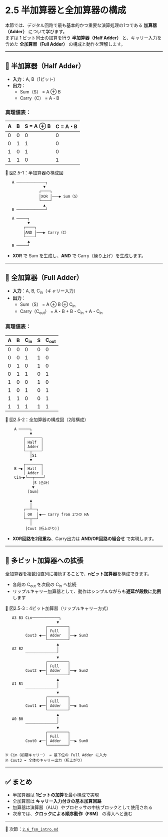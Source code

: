 # 2.5 半加算器と全加算器の構成

本節では、デジタル回路で最も基本的かつ重要な演算処理の1つである **加算器（Adder）** について学びます。  
まずは 1 ビット同士の加算を行う **半加算器（Half Adder）** と、キャリー入力を含めた **全加算器（Full Adder）** の構成と動作を理解します。

---

## 🔹 半加算器（Half Adder）

- **入力**：A, B（1ビット）
- **出力**：
  - Sum（S） = A ⊕ B
  - Carry（C） = A・B

### 真理値表：

| A | B | S = A ⊕ B | C = A・B |
|---|---|-----------|----------|
| 0 | 0 |     0     |    0     |
| 0 | 1 |     1     |    0     |
| 1 | 0 |     1     |    0     |
| 1 | 1 |     0     |    1     |

📘 図2.5-1：半加算器の構成図  

```
   A ─────────────┐
                 ▼
               ┌────┐
               │XOR │───▶ Sum（S）
               └────┘
                 ▲
   B ─────────────┘

   A ─────┐
          ▼
        ┌────┐
        │AND │───▶ Carry（C）
        └────┘
          ▲
   B ─────┘
```

- **XOR** で Sum を生成し、**AND** で Carry（繰り上げ）を生成します。

---

## 🔹 全加算器（Full Adder）

- **入力**：A, B, C<sub>in</sub>（キャリー入力）
- **出力**：
  - Sum（S） = A ⊕ B ⊕ C<sub>in</sub>
  - Carry（C<sub>out</sub>） = A・B + B・C<sub>in</sub> + A・C<sub>in</sub>

### 真理値表：

| A | B | C<sub>in</sub> | S | C<sub>out</sub> |
|---|---|----------------|---|-----------------|
| 0 | 0 | 0              | 0 | 0               |
| 0 | 0 | 1              | 1 | 0               |
| 0 | 1 | 0              | 1 | 0               |
| 0 | 1 | 1              | 0 | 1               |
| 1 | 0 | 0              | 1 | 0               |
| 1 | 0 | 1              | 0 | 1               |
| 1 | 1 | 0              | 0 | 1               |
| 1 | 1 | 1              | 1 | 1               |

📘 図2.5-2：全加算器の構成図（2段構成）  

```
    A ─────┐
           ▼
        ┌───────┐
        │ Half  │
        │ Adder │
        └──┬────┘
           │S1
           ▼
        ┌───────┐
    B ─▶│ Half  │
        │ Adder │
    Cin─▶└──┬────┘
            │S（合計）
            ▼
          [Sum]

           ▲
           │
        ┌──┴──┐
        │ OR  │◀── Carry from 2つの HA
        └──┬──┘
           │
         [Cout（桁上がり）]
```

- **XOR回路を2段重ね**、Carry出力は **AND/OR回路の組合せ** で実現します。

---

## 🔹 多ビット加算器への拡張

全加算器を複数段直列に接続することで、**nビット加算器**を構成できます。

- 各段の C<sub>out</sub> を次段の C<sub>in</sub> へ接続
- リップルキャリー加算器として、動作はシンプルながらも**遅延が段数に比例**します

📘 図2.5-3：4ビット加算器（リップルキャリー方式）  

```
   A3 B3 Cin────────────┐
                       ▼
                  ┌─────────┐
                  │ Full    │
         Cout3 ◀──│ Adder   │──▶ Sum3
                  └─────────┘
                       ▲
   A2 B2               │
         ──────────────┘
                       ▼
                  ┌─────────┐
                  │ Full    │
         Cout2 ◀──│ Adder   │──▶ Sum2
                  └─────────┘
                       ▲
   A1 B1               │
         ──────────────┘
                       ▼
                  ┌─────────┐
                  │ Full    │
         Cout1 ◀──│ Adder   │──▶ Sum1
                  └─────────┘
                       ▲
   A0 B0               │
         ──────────────┘
                       ▼
                  ┌─────────┐
                  │ Full    │
         Cout0 ◀──│ Adder   │──▶ Sum0
                  └─────────┘

※ Cin（初期キャリー） → 最下位の Full Adder に入力
※ Cout3 → 全体のキャリー出力（桁上がり）
```

---

## ✅ まとめ

- 半加算器は **1ビットの加算**を最小構成で実現
- 全加算器は **キャリー入力付きの基本加算回路**
- 加算器は演算器（ALU）やプロセッサの中核ブロックとして使用される
- 次章では、**クロックによる順序動作（FSM）** の導入へと進む

---

📎 次節：[`2.6_fsm_intro.md`](./2.6_fsm_intro.md)
